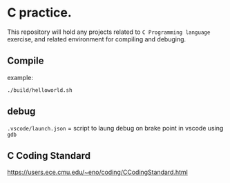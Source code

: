  # C practice. 
 This repository will hold any projects related to `C Programming language` exercise,
 and related environment for compiling and debuging.

 ## Compile
 example:
 ```
 ./build/helloworld.sh
 ```

 ## debug
 `.vscode/launch.json` = script to laung debug on brake point in vscode using `gdb`

 ## C Coding Standard
https://users.ece.cmu.edu/~eno/coding/CCodingStandard.html